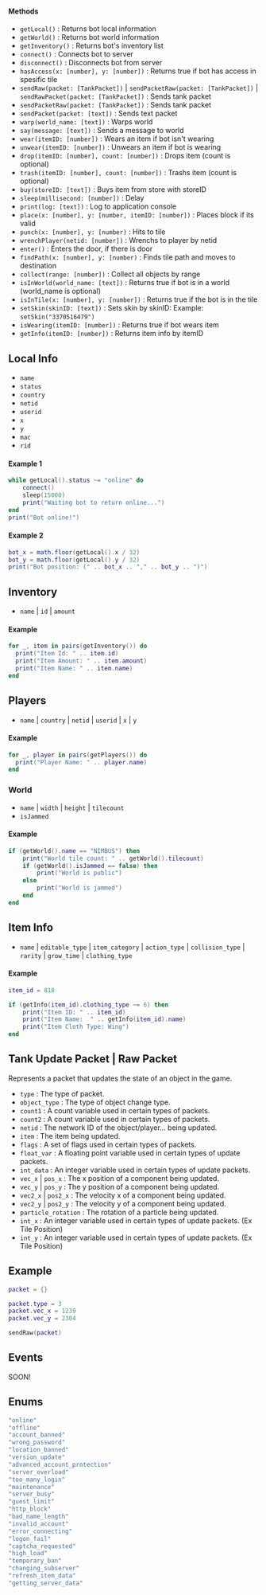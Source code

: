 
#### Methods
* `getLocal()` : Returns bot local information
* `getWorld()` : Returns bot world information
* `getInventory()` : Returns bot's inventory list
* `connect()` : Connects bot to server
* `disconnect()` : Disconnects bot from server
* `hasAccess(x: [number], y: [number])` : Returns true if bot has access in spesific tile
* `sendRaw(packet: [TankPacket])` | `sendPacketRaw(packet: [TankPacket])` | `sendRawPacket(packet: [TankPacket])` : Sends tank packet
* `sendPacketRaw(packet: [TankPacket])` : Sends tank packet
* `sendPacket(packet: [text])` : Sends text packet
* `warp(world_name: [text])` : Warps world
* `say(message: [text])` : Sends a message to world
* `wear(itemID: [number])` : Wears an item if bot isn't wearing
* `unwear(itemID: [number])` : Unwears an item if bot is wearing
* `drop(itemID: [number], count: [number])` : Drops item (count is optional)
* `trash(itemID: [number], count: [number])` : Trashs item (count is optional)
* `buy(storeID: [text])` : Buys item from store with storeID
* `sleep(millisecond: [number])` : Delay
* `print(log: [text])` : Log to application console
* `place(x: [number], y: [number, itemID: [number])` : Places block if its valid
* `punch(x: [number], y: [number)` : Hits to tile
* `wrenchPlayer(netid: [number])` : Wrenchs to player by netid
* `enter()` : Enters the door, if there is door
* `findPath(x: [number], y: [number)` : Finds tile path and moves to destination
* `collect(range: [number])` : Collect all objects by range
* `isInWorld(world_name: [text])` : Returns true if bot is in a world (world_name is optional)
* `isInTile(x: [number], y: [number])` : Returns true if the bot is in the tile
* `setSkin(skinID: [text])` : Sets skin by skinID: Example: `setSkin("3370516479")`
* `isWearing(itemID: [number])` : Returns true if bot wears item
* `getInfo(itemID: [number])` : Returns item info by itemID


## Local Info
* `name`
* `status`
* `country`
* `netid`
* `userid`
* `x`
* `y`
* `mac`
* `rid`

#### Example 1
```lua
while getLocal().status ~= "online" do
    connect()
    sleep(15000)
    print("Waiting bot to return online...")
end
print("Bot online!")
```

#### Example 2
```lua
bot_x = math.floor(getLocal().x / 32)
bot_y = math.floor(getLocal().y / 32)
print("Bot position: (" .. bot_x .. "," .. bot_y .. ")")
```

## Inventory
* `name` | `id` | `amount`

#### Example
```lua
for _, item in pairs(getInventory()) do
  print("Item Id: " .. item.id)
  print("Item Amount: " .. item.amount)
  print("Item Name: " .. item.name)
end
```

## Players
* `name` | `country` | `netid` | `userid` | `x` | `y`

#### Example
```lua
for _, player in pairs(getPlayers()) do
  print("Player Name: " .. player.name)
end
```

### World
* `name` | `width` | `height` | `tilecount`
* `isJammed` 

#### Example
```lua
if (getWorld().name == "NIMBUS") then
    print("World tile count: " .. getWorld().tilecount)
    if (getWorld().isJammed == false) then
        print("World is public")
    else
        print("World is jammed")
    end
end
```

## Item Info
* `name` | `editable_type` | `item_category` | `action_type` | `collision_type` | `rarity` | `grow_time` | `clothing_type`

#### Example
```lua
item_id = 818

if (getInfo(item_id).clothing_type ~= 6) then
    print("Item ID: " .. item_id)
    print("Item Name:  " .. getInfo(item_id).name)
    print("Item Cloth Type: Wing")
end
```

## Tank Update Packet | Raw Packet

Represents a packet that updates the state of an object in the game.

- `type` : The type of packet.
- `object_type` : The type of object change type.
- `count1` : A count variable used in certain types of packets.
- `count2` : A count variable used in certain types of packets.
- `netid` : The network ID of the object/player... being updated.
- `item` : The item being updated.
- `flags` : A set of flags used in certain types of packets.
- `float_var` : A floating point variable used in certain types of update packets.
- `int_data` : An integer variable used in certain types of update packets.
- `vec_x` | `pos_x` : The x position of a component being updated.
- `vec_y` | `pos_y` : The y position of a component being updated.
- `vec2_x` | `pos2_x` : The velocity x of a component being updated.
- `vec2_y` | `pos2_y` : The velocity y of a component being updated.
- `particle_rotation` : The rotation of a particle being updated.
- `int_x` : An integer variable used in certain types of update packets. (Ex Tile Position)
- `int_y` : An integer variable used in certain types of update packets. (Ex Tile Position)

## Example
```lua
packet = {}

packet.type = 3
packet.vec_x = 1239
packet.vec_y = 2304

sendRaw(packet)
```

## Events

SOON!



## Enums

```lua
"online"
"offline"
"account_banned"
"wrong_password"
"location_banned"
"version_update"
"advanced_account_protection"
"server_overload"
"too_many_login"
"maintenance"
"server_busy"
"guest_limit"
"http_block"
"bad_name_length"
"invalid_account"
"error_connecting"
"logon_fail"
"captcha_requested"
"high_load"
"temporary_ban"
"changing_subserver"
"refresh_item_data"
"getting_server_data"
```

